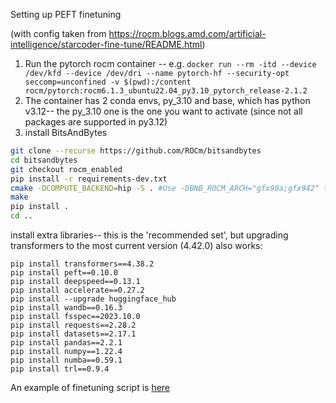 Setting up PEFT finetuning

(with config taken from https://rocm.blogs.amd.com/artificial-intelligence/starcoder-fine-tune/README.html)

1. Run the pytorch rocm container -- e.g. `docker run --rm -itd --device /dev/kfd --device /dev/dri --name pytorch-hf --security-opt seccomp=unconfined -v $(pwd):/content rocm/pytorch:rocm6.1.3_ubuntu22.04_py3.10_pytorch_release-2.1.2`
2. The container has 2 conda envs, py_3.10 and base, which has python v3.12-- the py_3.10 one is the one you want to activate (since not all packages are supported in  py3.12)
3. install BitsAndBytes

```bash
git clone --recurse https://github.com/ROCm/bitsandbytes
cd bitsandbytes
git checkout rocm_enabled
pip install -r requirements-dev.txt
cmake -DCOMPUTE_BACKEND=hip -S . #Use -DBNB_ROCM_ARCH="gfx90a;gfx942" to target specific gpu arch
make
pip install .
cd ..
```

install extra libraries-- this is the 'recommended set', but upgrading transformers to the most current version (4.42.0) also works:

```
pip install transformers==4.38.2
pip install peft==0.10.0
pip install deepspeed==0.13.1
pip install accelerate==0.27.2
pip install --upgrade huggingface_hub
pip install wandb==0.16.3
pip install fsspec==2023.10.0
pip install requests==2.28.2
pip install datasets==2.17.1
pip install pandas==2.2.1
pip install numpy==1.22.4
pip install numba==0.59.1
pip install trl==0.9.4
```

An example of finetuning script is [here](./gemma_peft_example.py)